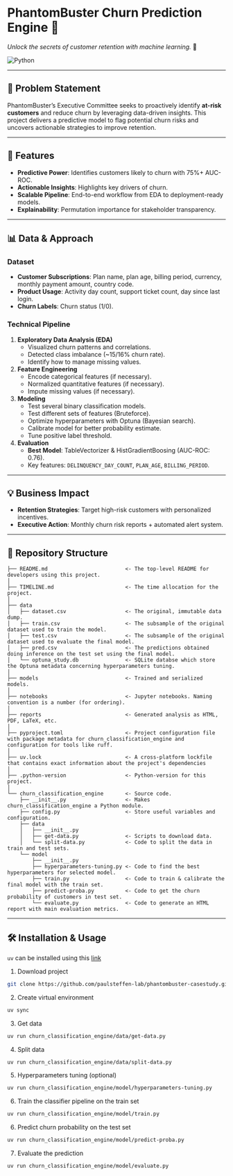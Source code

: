 # PhantomBuster Churn Prediction Engine 👻

*Unlock the secrets of customer retention with machine learning.* 🔮 

![Python](https://img.shields.io/badge/Python-3.11%2B-blue)

---

## 🎯 Problem Statement  
PhantomBuster’s Executive Committee seeks to proactively identify **at-risk customers** and reduce churn by leveraging data-driven insights. This project delivers a predictive model to flag potential churn risks and uncovers actionable strategies to improve retention.

---

## 🚀 Features  
- **Predictive Power**: Identifies customers likely to churn with 75%+ AUC-ROC.  
- **Actionable Insights**: Highlights key drivers of churn.  
- **Scalable Pipeline**: End-to-end workflow from EDA to deployment-ready models.  
- **Explainability**: Permutation importance for stakeholder transparency.  

---

## 📊 Data & Approach  
### Dataset  
- **Customer Subscriptions**: Plan name, plan age, billing period, currency, monthly payment amount, country code. 
- **Product Usage**: Activity day count, support ticket count, day since last login.  
- **Churn Labels**: Churn status (1/0).  

### Technical Pipeline  
1. **Exploratory Data Analysis (EDA)**  
   - Visualized churn patterns and correlations.  
   - Detected class imbalance (~15/16% churn rate).  
   - Identify how to manage missing values.
2. **Feature Engineering**  
   - Encode categorical features (if necessary). 
   - Normalized quantitative features (if necessary).  
   - Impute missing values (if necessary).
3. **Modeling**  
   - Test several binary classification models.  
   - Test different sets of features (Bruteforce).
   - Optimize hyperparameters with Optuna (Bayesian search).  
   - Calibrate model for better probability estimate.
   - Tune positive label threshold.
4. **Evaluation**  
   - **Best Model**: TableVectorizer & HistGradientBoosing (AUC-ROC: 0.76).  
   - Key features: `DELINQUENCY_DAY_COUNT`, `PLAN_AGE`, `BILLING_PERIOD`.  

---

## 💡 Business Impact  
- **Retention Strategies**: Target high-risk customers with personalized incentives.  
- **Executive Action**: Monthly churn risk reports + automated alert system.  

---

## 📂 Repository Structure
```
├── README.md                         <- The top-level README for developers using this project.
│
├── TIMELINE.md                       <- The time allocation for the project.
│
├── data
│   ├── dataset.csv                   <- The original, immutable data dump.
│   ├── train.csv                     <- The subsample of the original dataset used to train the model.
│   ├── test.csv                      <- The subsample of the original dataset used to evaluate the final model.
│   ├── pred.csv                      <- The predictions obtained doing inference on the test set using the final model.
│   └── optuna_study.db               <- SQLite databse which store the Optuna metadata concerning hyperparameters tuning.
│
├── models                            <- Trained and serialized models.
│
├── notebooks                         <- Jupyter notebooks. Naming convention is a number (for ordering).
│
├── reports                           <- Generated analysis as HTML, PDF, LaTeX, etc.
│  
├── pyproject.toml                    <- Project configuration file with package metadata for churn_classification_engine and configuration for tools like ruff.
│
├── uv.lock                           <- A cross-platform lockfile that contains exact information about the project's dependencies
│
├── .python-version                   <- Python-version for this project.
│
└── churn_classification_engine       <- Source code.
    ├── __init__.py                   <- Makes churn_classification_engine a Python module.
    ├── config.py                     <- Store useful variables and configuration.
    ├── data
    │   ├── __init__.py
    │   ├── get-data.py               <- Scripts to download data.
    │   └── split-data.py             <- Code to split the data in train and test sets.
    └── model                
        ├── __init__.py 
        ├── hyperparameters-tuning.py <- Code to find the best hyperparameters for selected model.  
        ├── train.py                  <- Code to train & calibrate the final model with the train set.          
        ├── predict-proba.py          <- Code to get the churn probability of customers in test set.            
        └── evaluate.py               <- Code to generate an HTML report with main evaluation metrics.

```

---

## 🛠️ Installation & Usage 

`uv` can be installed using this [link](https://docs.astral.sh/uv/getting-started/installation/)

1. Download project 
```bash
git clone https://github.com/paulsteffen-lab/phantombuster-casestudy.git
```

2. Create virtual environment
```bash
uv sync
```

3. Get data
```bash
uv run churn_classification_engine/data/get-data.py
```

4. Split data
```bash
uv run churn_classification_engine/data/split-data.py
```

5. Hyperparameters tuning (optional)
```bash
uv run churn_classification_engine/model/hyperparameters-tuning.py
```

6. Train the classifier pipeline on the train set
```bash
uv run churn_classification_engine/model/train.py
```

6. Predict churn probability on the test set
```bash
uv run churn_classification_engine/model/predict-proba.py
```

7. Evaluate the prediction
```bash
uv run churn_classification_engine/model/evaluate.py
```